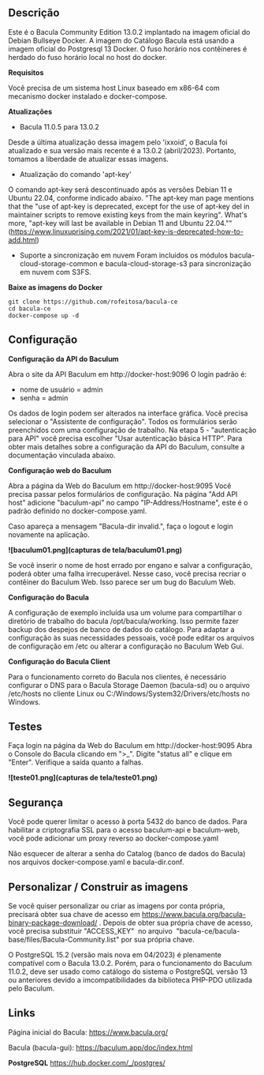 ## Descrição

Este é o Bacula Community Edition 13.0.2 implantado na imagem oficial do Debian Bullseye Docker. A imagem do Catálogo Bacula está usando a imagem oficial do Postgresql 13 Docker.
O fuso horário nos contêineres é herdado do fuso horário local no host do docker.

**Requisitos**

Você precisa de um sistema host Linux baseado em x86-64 com mecanismo docker instalado e docker-compose.

**Atualizações**

- Bacula 11.0.5 para 13.0.2

Desde a última atualização dessa imagem pelo 'ixxoid', o Bacula foi atualizado e sua versão mais recente é a 13.0.2 (abril/2023). Portanto, tomamos a liberdade de atualizar essas imagens.

- Atualização do comando 'apt-key'

O comando apt-key será descontinuado após as versões Debian 11 e Ubuntu 22.04, conforme indicado abaixo.
"The apt-key man page mentions that the "use of apt-key is deprecated, except for the use of apt-key del in maintainer scripts to remove existing keys from the main keyring". What's more, "apt-key will last be available in Debian 11 and Ubuntu 22.04."" (https://www.linuxuprising.com/2021/01/apt-key-is-deprecated-how-to-add.html)

- Suporte a sincronização em nuvem
Foram incluidos os módulos bacula-cloud-storage-common e bacula-cloud-storage-s3 para sincronização em nuvem com S3FS.

**Baixe as imagens do Docker**

```
git clone https://github.com/rofeitosa/bacula-ce
cd bacula-ce
docker-compose up -d
```

## Configuração

**Configuração da API do Baculum**

Abra o site da API Baculum em http://docker-host:9096
O login padrão é:

- nome de usuário = admin
- senha = admin

Os dados de login podem ser alterados na interface gráfica.
Você precisa selecionar o "Assistente de configuração".
Todos os formulários serão preenchidos com uma configuração de trabalho.
Na etapa 5 - "autenticação para API" você precisa escolher "Usar autenticação básica HTTP".
Para obter mais detalhes sobre a configuração da API do Baculum, consulte a documentação vinculada abaixo.

**Configuração web do Baculum**

Abra a página da Web do Baculum em http://docker-host:9095
Você precisa passar pelos formulários de configuração.
Na página "Add API host" adicione "baculum-api" no campo "IP-Address/Hostname", este é o padrão definido no docker-compose.yaml.

Caso apareça a mensagem "Bacula-dir invalid.", faça o logout e login novamente na aplicação.

**![baculum01.png](capturas de tela/baculum01.png)**

Se você inserir o nome de host errado por engano e salvar a configuração, poderá obter uma falha irrecuperável. Nesse caso, você precisa recriar o contêiner do Baculum Web.
Isso parece ser um bug do Baculum Web.

**Configuração do Bacula**

A configuração de exemplo incluída usa um volume para compartilhar o diretório de trabalho do bacula /opt/bacula/working. Isso permite fazer backup dos despejos de banco de dados do catálogo.
Para adaptar a configuração às suas necessidades pessoais, você pode editar os arquivos de configuração em /etc ou alterar a configuração no Baculum Web Gui.

**Configuração do Bacula Client**

Para o funcionamento correto do Bacula nos clientes, é necessário configurar o DNS para o Bacula Storage Daemon (bacula-sd) ou o arquivo /etc/hosts no cliente Linux ou C:/Windows/System32/Drivers/etc/hosts no Windows.

## Testes

Faça login na página da Web do Baculum em http://docker-host:9095
Abra o Console do Bacula clicando em ">_".
Digite "status all" e clique em "Enter".
Verifique a saída quanto a falhas.

**![teste01.png](capturas de tela/teste01.png)**

## Segurança

Você pode querer limitar o acesso à porta 5432 do banco de dados.
Para habilitar a criptografia SSL para o acesso baculum-api e baculum-web, você pode adicionar um proxy reverso ao docker-compose.yaml

Não esquecer de alterar a senha do Catalog (banco de dados do Bacula) nos arquivos docker-compose.yaml e bacula-dir.conf.

## Personalizar / Construir as imagens

Se você quiser personalizar ou criar as imagens por conta própria, precisará obter sua chave de acesso em https://www.bacula.org/bacula-binary-package-download/ . Depois de obter sua própria chave de acesso, você precisa substituir "ACCESS_KEY"  no arquivo  "bacula-ce/bacula-base/files/Bacula-Community.list" por sua própria chave.

O PostgreSQL 15.2 (versão mais nova em 04/2023) é plenamente compatível com o Bacula 13.0.2. Porém, para o funcionamento do Baculum 11.0.2, deve ser usado como catálogo do sistema o PostgreSQL versão 13 ou anteriores devido a imcompatibilidades da biblioteca PHP-PDO utilizada pelo Baculum.

## Links

Página inicial do Bacula:
https://www.bacula.org/

Bacula (bacula-gui):
https://baculum.app/doc/index.html

**PostgreSQL**
https://hub.docker.com/_/postgres/
